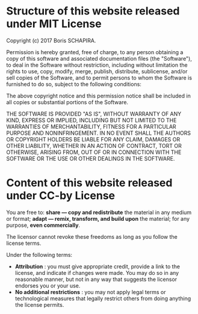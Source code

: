 # Structure of this website released under MIT License

Copyright (c) 2017 Boris SCHAPIRA.

Permission is hereby granted, free of charge, to any person obtaining a copy of this software and associated documentation files (the "Software"), to deal in the Software without restriction, including without limitation the rights to use, copy, modify, merge, publish, distribute, sublicense, and/or sell copies of the Software, and to permit persons to whom the Software is furnished to do so, subject to the following conditions:

The above copyright notice and this permission notice shall be included in all copies or substantial portions of the Software.

THE SOFTWARE IS PROVIDED "AS IS", WITHOUT WARRANTY OF ANY KIND, EXPRESS OR IMPLIED, INCLUDING BUT NOT LIMITED TO THE WARRANTIES OF MERCHANTABILITY, FITNESS FOR A PARTICULAR PURPOSE AND NONINFRINGEMENT. IN NO EVENT SHALL THE AUTHORS OR COPYRIGHT HOLDERS BE LIABLE FOR ANY CLAIM, DAMAGES OR OTHER LIABILITY, WHETHER IN AN ACTION OF CONTRACT, TORT OR OTHERWISE, ARISING FROM, OUT OF OR IN CONNECTION WITH THE SOFTWARE OR THE USE OR OTHER DEALINGS IN THE SOFTWARE.

# Content of this website released under CC-by License

You are free to: **share — copy and redistribute** the material in any medium or format; **adapt — remix, transform, and build upon** the material; for any purpose, **even commercially**.

The licensor cannot revoke these freedoms as long as you follow the license terms.

Under the following terms:

* **Attribution** : you must give appropriate credit, provide a link to the license, and indicate if changes were made. You may do so in any reasonable manner, but not in any way that suggests the licensor endorses you or your use.
* **No additional restrictions** : you may not apply legal terms or technological measures that legally restrict others from doing anything the license permits.
